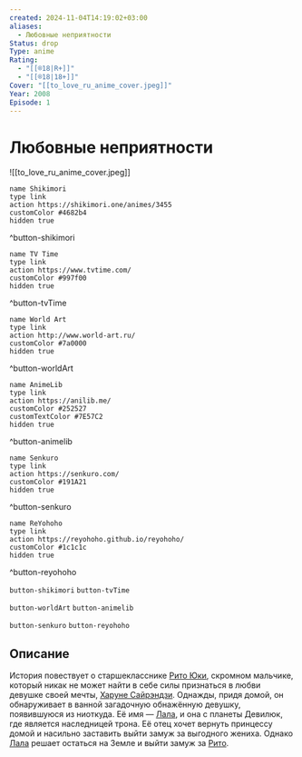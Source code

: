 ```yaml
---
created: 2024-11-04T14:19:02+03:00
aliases:
  - Любовные неприятности
Status: drop
Type: anime
Rating:
  - "[[®️18|R+]]"
  - "[[®️18|18+]]"
Cover: "[[to_love_ru_anime_cover.jpeg]]"
Year: 2008
Episode: 1
---
```


# Любовные неприятности

![[to_love_ru_anime_cover.jpeg]]

```button
name Shikimori
type link
action https://shikimori.one/animes/3455
customColor #4682b4
hidden true
```
^button-shikimori

```button
name TV Time
type link
action https://www.tvtime.com/
customColor #997f00
hidden true
```
^button-tvTime

```button
name World Art
type link
action http://www.world-art.ru/
customColor #7a0000
hidden true
```
^button-worldArt

```button
name AnimeLib
type link
action https://anilib.me/
customColor #252527
customTextColor #7E57C2
hidden true
```
^button-animelib

```button
name Senkuro
type link
action https://senkuro.com/
customColor #191A21
hidden true
```
^button-senkuro

```button
name ReYohoho
type link
action https://reyohoho.github.io/reyohoho/
customColor #1c1c1c
hidden true
```
^button-reyohoho

`button-shikimori` `button-tvTime`

`button-worldArt` `button-animelib`

`button-senkuro` `button-reyohoho`

## Описание

История повествует о старшекласснике [Рито Юки](https://shikimori.one/characters/5510-rito-yuuki), скромном мальчике, который никак не может найти в себе силы признаться в любви девушке своей мечты, [Харуне Сайрэндзи](https://shikimori.one/characters/5512-haruna-sairenji). Однажды, придя домой, он обнаруживает в ванной загадочную обнажëнную девушку, появившуюся из ниоткуда. Еë имя — [Лала](https://shikimori.one/characters/5511-lala-satalin-deviluke), и она с планеты Девилюк, где является наследницей трона. Еë отец хочет вернуть принцессу домой и насильно заставить выйти замуж за выгодного жениха. Однако [Лала](https://shikimori.one/characters/5511-lala-satalin-deviluke) решает остаться на Земле и выйти замуж за [Рито](https://shikimori.one/characters/5510-rito-yuuki).
